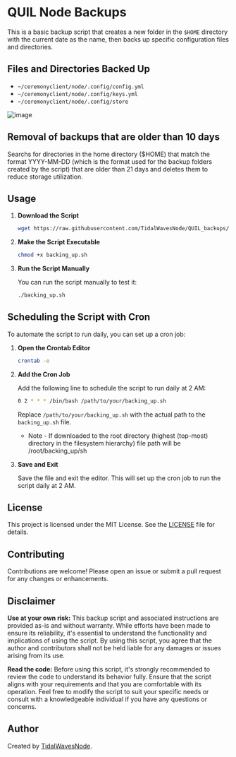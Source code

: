 # QUIL Node Backups

This is a basic backup script that creates a new folder in the `$HOME` directory with the current date as the name, then backs up specific configuration files and directories.

## Files and Directories Backed Up

- `~/ceremonyclient/node/.config/config.yml`
- `~/ceremonyclient/node/.config/keys.yml`
- `~/ceremonyclient/node/.config/store`

![image](https://github.com/TidalWavesNode/QUIL_backups/assets/33072338/4c25bb6c-865b-4eeb-9d5e-0424cb876fa4)

## Removal of backups that are older than 10 days

Searchs for directories in the home directory ($HOME) that match the format YYYY-MM-DD (which is the format used for the backup folders created by the script) that are older than 21 days and deletes them to reduce storage utilization.

## Usage

1. **Download the Script**

    ```sh
    wget https://raw.githubusercontent.com/TidalWavesNode/QUIL_backups/main/backing_up.sh
    ```

2. **Make the Script Executable**

    ```sh
    chmod +x backing_up.sh
    ```

3. **Run the Script Manually**

    You can run the script manually to test it:

    ```sh
    ./backing_up.sh
    ```

## Scheduling the Script with Cron

To automate the script to run daily, you can set up a cron job:

1. **Open the Crontab Editor**

    ```sh
    crontab -e
    ```

2. **Add the Cron Job**

    Add the following line to schedule the script to run daily at 2 AM:

    ```sh
    0 2 * * * /bin/bash /path/to/your/backing_up.sh
    ```

    Replace `/path/to/your/backing_up.sh` with the actual path to the `backing_up.sh` file.

   * Note - If downloaded to the root directory (highest (top-most) directory in the filesystem hierarchy) file path will be /root/backing_up/sh

4. **Save and Exit**

    Save the file and exit the editor. This will set up the cron job to run the script daily at 2 AM.

## License

This project is licensed under the MIT License. See the [LICENSE](LICENSE) file for details.

## Contributing

Contributions are welcome! Please open an issue or submit a pull request for any changes or enhancements.

## Disclaimer

**Use at your own risk:** This backup script and associated instructions are provided as-is and without warranty. While efforts have been made to ensure its reliability, it's essential to understand the functionality and implications of using the script. By using this script, you agree that the author and contributors shall not be held liable for any damages or issues arising from its use.

**Read the code:** Before using this script, it's strongly recommended to review the code to understand its behavior fully. Ensure that the script aligns with your requirements and that you are comfortable with its operation. Feel free to modify the script to suit your specific needs or consult with a knowledgeable individual if you have any questions or concerns.

## Author

Created by [TidalWavesNode](https://github.com/tidalwavesnode).

